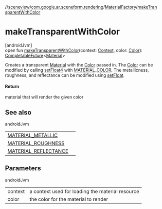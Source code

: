 //[sceneview](../../../index.md)/[com.google.ar.sceneform.rendering](../index.md)/[MaterialFactory](index.md)/[makeTransparentWithColor](make-transparent-with-color.md)

# makeTransparentWithColor

[androidJvm]\
open fun [makeTransparentWithColor](make-transparent-with-color.md)(context: [Context](https://developer.android.com/reference/kotlin/android/content/Context.html), color: [Color](../-color/index.md)): [CompletableFuture](https://developer.android.com/reference/kotlin/java/util/concurrent/CompletableFuture.html)&lt;[Material](../-material/index.md)&gt;

Creates a transparent [Material](../-material/index.md) with the [Color](../-color/index.md) passed in. The [Color](../-color/index.md) can be modified by calling [setFloat4](../-material/set-float4.md) with [MATERIAL_COLOR](-m-a-t-e-r-i-a-l_-c-o-l-o-r.md). The metallicness, roughness, and reflectance can be modified using [setFloat](../-material/set-float.md).

#### Return

material that will render the given color

## See also

androidJvm

| | |
|---|---|
| [MATERIAL_METALLIC](-m-a-t-e-r-i-a-l_-m-e-t-a-l-l-i-c.md) |  |
| [MATERIAL_ROUGHNESS](-m-a-t-e-r-i-a-l_-r-o-u-g-h-n-e-s-s.md) |  |
| [MATERIAL_REFLECTANCE](-m-a-t-e-r-i-a-l_-r-e-f-l-e-c-t-a-n-c-e.md) |  |

## Parameters

androidJvm

| | |
|---|---|
| context | a context used for loading the material resource |
| color | the color for the material to render |
